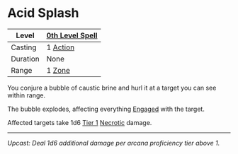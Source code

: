 # Acid Splash

| Level    | [0th Level Spell](0th%20Level%20Spells.md)                            |
| -------- | --------------------------------------------------------------------- |
| Casting  | 1 [Action](../../../../Game%20Procedures/Core%20Procedures/Action.md) |
| Duration | None                                                                  |
| Range    | 1 [Zone](../../../../Game%20Procedures/Core%20Procedures/Zone.md)     |

You conjure a bubble of caustic brine and hurl it at a target you can see within range.

The bubble explodes, affecting everything [Engaged](../../../../Game%20Procedures/Conditions/Engaged.md) with the target.

Affected targets take 1d6 [Tier 1](../../../../Game%20Procedures/Combat/Damage/Damage%20Tiers/Tier%201.md) [Necrotic](../../../../Game%20Procedures/Combat/Damage/Damage%20Types/Necrotic.md) damage.

---
*Upcast: Deal 1d6 additional damage per arcana proficiency tier above 1.*
